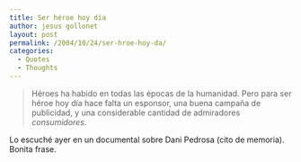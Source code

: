 ```yaml
---
title: Ser héroe hoy día
author: jesus gollonet
layout: post
permalink: /2004/10/24/ser-hroe-hoy-da/
categories:
  - Quotes
  - Thoughts
---
```

> Héroes ha habido en todas las épocas de la humanidad. Pero para ser héroe hoy día hace falta un esponsor, una buena campaña de publicidad, y una considerable cantidad de admiradores *consumidores*.

Lo escuché ayer en un documental sobre Dani Pedrosa (cito de memoria). Bonita frase.